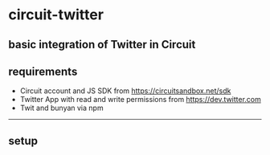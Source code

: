 # circuit-twitter
basic integration of Twitter in Circuit
----
## requirements
* Circuit account and JS SDK from https://circuitsandbox.net/sdk
* Twitter App with read and write permissions from https://dev.twitter.com
* Twit and bunyan via npm
----
## setup